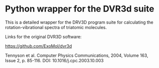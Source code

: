 <h1>Python wrapper for the DVR3d suite</h1>

This is a detailed wrapper for the DRV3D program suite for calculating the 
rotation-vibrational spectra of triatomic molecules.

Links for the original DVR3D software:

https://github.com/ExoMol/dvr3d

Tennyson et al. Computer Physics Communications, 2004, Volume 163, Issue 2, p. 85-116. DOI: 10.1016/j.cpc.2003.10.003 
